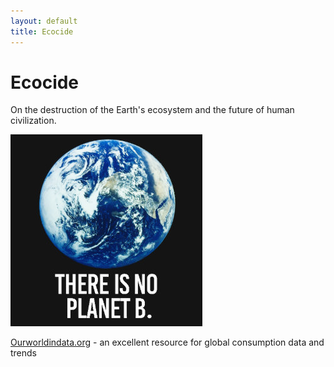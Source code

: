 ```yaml
---
layout: default
title: Ecocide
---
```


# Ecocide

On the destruction of the Earth's ecosystem and the future of human civilization.

![planet b](/images/planet_b.jpg)


[Ourworldindata.org](https://ourworldindata.org/) - an excellent resource for global consumption data and trends
